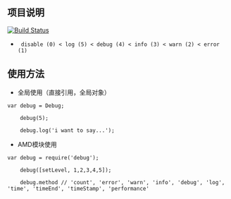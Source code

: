 ## 项目说明

[![Build Status](https://travis-ci.org/soulteary/debug.js.svg?branch=master)](https://travis-ci.org/soulteary/debug.js)

 *      disable (0) < log (5) < debug (4) < info (3) < warn (2) < error (1)


## 使用方法


- 全局使用（直接引用，全局对象）


```
var debug = Debug;

    debug(5);
    
    debug.log('i want to say...');
```


-  AMD模块使用

```
var debug = require('debug');

    debug([setLevel, 1,2,3,4,5]);

    debug.method // 'count', 'error', 'warn', 'info', 'debug', 'log', 'time', 'timeEnd', 'timeStamp', 'performance'

```


